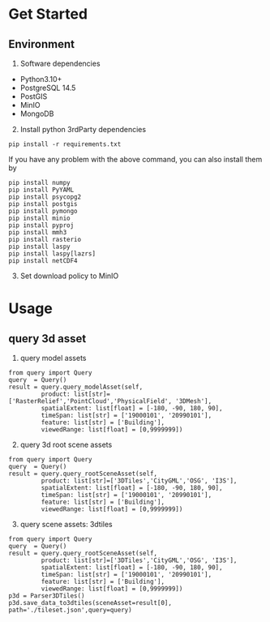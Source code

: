 # Get Started

## Environment

1. Software dependencies

- Python3.10+
- PostgreSQL 14.5
- PostGIS
- MinIO
- MongoDB

2. Install python 3rdParty dependencies

```
pip install -r requirements.txt
```

If you have any problem with the above command, you can also install them by

```
pip install numpy
pip install PyYAML
pip install psycopg2
pip install postgis
pip install pymongo
pip install minio
pip install pyproj
pip install mmh3
pip install rasterio
pip install laspy
pip install laspy[lazrs]
pip install netCDF4
```

3. Set download policy to MinIO

# Usage

## query 3d asset

1. query model assets

```
from query import Query
query  = Query()
result = query.query_modelAsset(self, 
         product: list[str]=['RasterRelief','PointCloud','PhysicalField', '3DMesh'], 
         spatialExtent: list[float] = [-180, -90, 180, 90],
         timeSpan: list[str] = ['19000101', '20990101'], 
         feature: list[str] = ['Building'], 
         viewedRange: list[float] = [0,9999999])
```
2. query 3d root scene assets

```
from query import Query
query  = Query()
result = query.query_rootSceneAsset(self, 
         product: list[str]=['3DTiles','CityGML','OSG', 'I3S'], 
         spatialExtent: list[float] = [-180, -90, 180, 90],
         timeSpan: list[str] = ['19000101', '20990101'], 
         feature: list[str] = ['Building'], 
         viewedRange: list[float] = [0,9999999])
```
3. query scene assets: 3dtiles

```
from query import Query
query  = Query()
result = query.query_rootSceneAsset(self, 
         product: list[str]=['3DTiles','CityGML','OSG', 'I3S'], 
         spatialExtent: list[float] = [-180, -90, 180, 90],
         timeSpan: list[str] = ['19000101', '20990101'], 
         feature: list[str] = ['Building'], 
         viewedRange: list[float] = [0,9999999])
p3d = Parser3DTiles()
p3d.save_data_to3dtiles(sceneAsset=result[0], path='./tileset.json',query=query)
```                